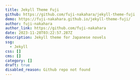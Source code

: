 ```yaml
---
title: Jekyll Theme Fuji
github: https://github.com/fuji-nakahara/jekyll-theme-fuji
demo: https://fuji-nakahara.github.io/jekyll-theme-fuji/
author: fuji-nakahara
author_link: https://github.com/fuji-nakahara
date: 2023-11-28T03:22:57.287Z
description: Jekyll theme for Japanese novels
ssg:
  - Jekyll
css: []
cms: []
category: []
draft: true
disabled_reason: Github repo not found
---
```

